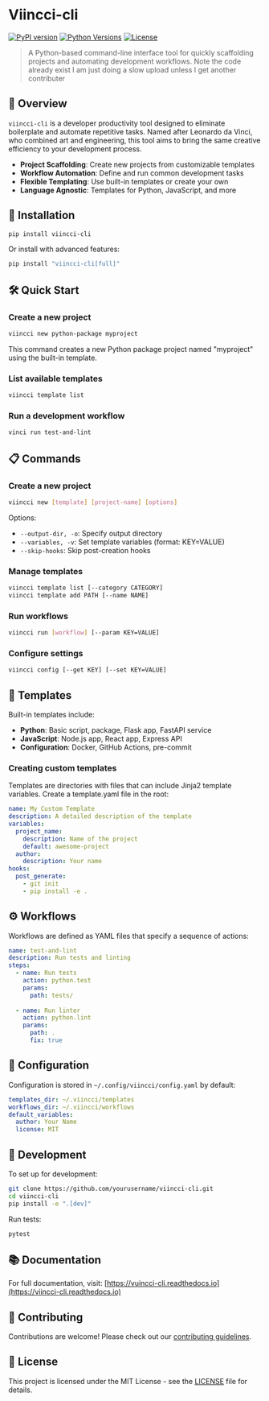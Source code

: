 # Viincci-cli 

[![PyPI version](https://img.shields.io/pypi/v/vinci-cli.svg)](https://pypi.org/project/vinci-cli/)
[![Python Versions](https://img.shields.io/pypi/pyversions/vinci-cli.svg)](https://pypi.org/project/vinci-cli/)
[![License](https://img.shields.io/github/license/yourusername/vinci-cli.svg)](LICENSE)

> A Python-based command-line interface tool for quickly scaffolding projects and automating development workflows.
> Note the code already exist I am just doing a slow upload unless I get another contributer
## 🎨 Overview

`viincci-cli` is a developer productivity tool designed to eliminate boilerplate and automate repetitive tasks. Named after Leonardo da Vinci, who combined art and engineering, this tool aims to bring the same creative efficiency to your development process.

- **Project Scaffolding**: Create new projects from customizable templates
- **Workflow Automation**: Define and run common development tasks
- **Flexible Templating**: Use built-in templates or create your own
- **Language Agnostic**: Templates for Python, JavaScript, and more

## 🚀 Installation

```bash
pip install viincci-cli
```

Or install with advanced features:

```bash
pip install "viincci-cli[full]"
```

## 🛠️ Quick Start

### Create a new project

```bash
viincci new python-package myproject
```

This command creates a new Python package project named "myproject" using the built-in template.

### List available templates

```bash
viincci template list
```

### Run a development workflow

```bash
vinci run test-and-lint
```

## 📋 Commands

### Create a new project

```bash
viincci new [template] [project-name] [options]
```

Options:
- `--output-dir, -o`: Specify output directory
- `--variables, -v`: Set template variables (format: KEY=VALUE)
- `--skip-hooks`: Skip post-creation hooks

### Manage templates

```bash
viincci template list [--category CATEGORY]
viincci template add PATH [--name NAME]
```

### Run workflows

```bash
viincci run [workflow] [--param KEY=VALUE]
```

### Configure settings

```bash
viincci config [--get KEY] [--set KEY=VALUE]
```

## 🧩 Templates

Built-in templates include:

- **Python**: Basic script, package, Flask app, FastAPI service
- **JavaScript**: Node.js app, React app, Express API
- **Configuration**: Docker, GitHub Actions, pre-commit

### Creating custom templates

Templates are directories with files that can include Jinja2 template variables. Create a template.yaml file in the root:

```yaml
name: My Custom Template
description: A detailed description of the template
variables:
  project_name:
    description: Name of the project
    default: awesome-project
  author:
    description: Your name
hooks:
  post_generate:
    - git init
    - pip install -e .
```

## ⚙️ Workflows

Workflows are defined as YAML files that specify a sequence of actions:

```yaml
name: test-and-lint
description: Run tests and linting
steps:
  - name: Run tests
    action: python.test
    params:
      path: tests/
  
  - name: Run linter
    action: python.lint
    params:
      path: .
      fix: true
```

## 🔧 Configuration

Configuration is stored in `~/.config/viincci/config.yaml` by default:

```yaml
templates_dir: ~/.viincci/templates
workflows_dir: ~/.viincci/workflows
default_variables:
  author: Your Name
  license: MIT
```

## 🧪 Development

To set up for development:

```bash
git clone https://github.com/yourusername/viincci-cli.git
cd viincci-cli
pip install -e ".[dev]"
```

Run tests:

```bash
pytest
```

## 📚 Documentation

For full documentation, visit: [https://vuincci-cli.readthedocs.io](https://viincci-cli.readthedocs.io)

## 🤝 Contributing

Contributions are welcome! Please check out our [contributing guidelines](CONTRIBUTING.md).

## 📄 License

This project is licensed under the MIT License - see the [LICENSE](LICENSE) file for details.
